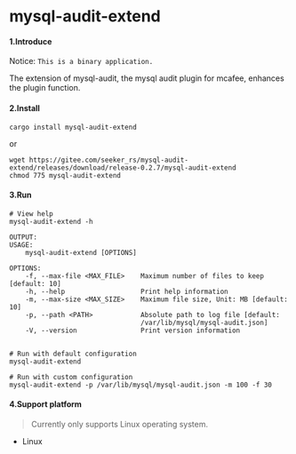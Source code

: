 # mysql-audit-extend

#### 1.Introduce
Notice: `This is a binary application.`

The extension of mysql-audit, the mysql audit plugin for mcafee, enhances the plugin function.

#### 2.Install
```shell
cargo install mysql-audit-extend
```
or
```shell
wget https://gitee.com/seeker_rs/mysql-audit-extend/releases/download/release-0.2.7/mysql-audit-extend
chmod 775 mysql-audit-extend
```

#### 3.Run
```shell
# View help
mysql-audit-extend -h

OUTPUT:
USAGE:
    mysql-audit-extend [OPTIONS]

OPTIONS:
    -f, --max-file <MAX_FILE>    Maximum number of files to keep [default: 10]
    -h, --help                   Print help information
    -m, --max-size <MAX_SIZE>    Maximum file size, Unit: MB [default: 10]
    -p, --path <PATH>            Absolute path to log file [default:
                                 /var/lib/mysql/mysql-audit.json]
    -V, --version                Print version information


# Run with default configuration
mysql-audit-extend

# Run with custom configuration
mysql-audit-extend -p /var/lib/mysql/mysql-audit.json -m 100 -f 30
```

#### 4.Support platform
> Currently only supports Linux operating system.

* Linux